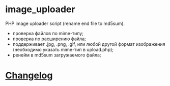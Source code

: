 image_uploader
==============

PHP image uploader script (rename end file to md5sum).

- проверка файлов по mime-типу;
- проверка по расширению файла;
- поддерживает .jpg, .png, .gif, или любой другой формат изображения (необходимо указать mime-тип в upload.php);
- ренейм в md5sum загружаемого файла;

[Changelog](https://raw.github.com/fastpoke/image_uploader/master/changelog)
==========
